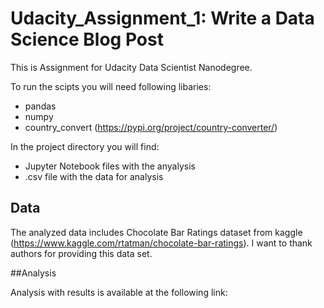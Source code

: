 # Udacity_Assignment_1: Write a Data Science Blog Post

This is Assignment for Udacity Data Scientist Nanodegree.  


To run the scipts you will need following libaries:
 * pandas
 * numpy
 * country_convert (https://pypi.org/project/country-converter/)
  
  
  In the project directory you will find:    
  * Jupyter Notebook files with the anyalysis  
  * .csv file with the data for analysis
  
  ## Data
  
  The analyzed data includes Chocolate Bar Ratings dataset from kaggle (https://www.kaggle.com/rtatman/chocolate-bar-ratings). I want to thank authors for providing this data set. 
  
  ##Analysis
  
  Analysis with results is available at the following link:
